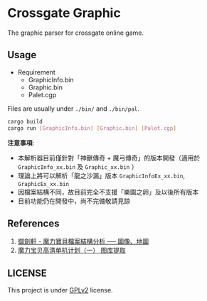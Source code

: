 # Crossgate Graphic

The graphic parser for crossgate online game.

## Usage

- Requirement
    - GraphicInfo.bin
    - Graphic.bin
    - Palet.cgp

Files are usually under `./bin/` and `./bin/pal`.

```bash
cargo build
cargo run [GraphicInfo.bin] [Graphic.bin] [Palet.cgp]
```

**注意事項**: 
- 本解析器目前僅針對「神獸傳奇 + 魔弓傳奇」的版本開發（適用於 `GraphicInfo_xx.bin` 及 `Graphic_xx.bin` ）
- 理論上將可以解析「龍之沙漏」版本 `GraphicInfoEx_xx.bin`, `GraphicEx_xx.bin`
- 因檔案結構不同，故目前完全不支援「樂園之卵」及以後所有版本
- 目前功能仍在開發中，尚不完備敬請見諒

## References

1. [御劍軒 - 魔力寶貝檔案結構分析 ── 圖像、地圖](https://cgsword.com/filesystem_graphicmap.htm)
2. [魔力宝贝高清单机计划（一） 图库提取](https://blog.csdn.net/qq_37543025/article/details/88377553)

## LICENSE

This project is under [GPLv2](https://www.gnu.org/licenses/old-licenses/gpl-2.0.html) license.